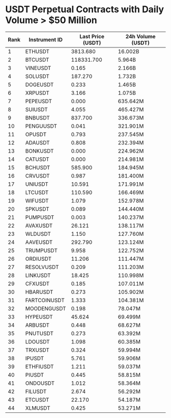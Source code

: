 # USDT Perpetual Contracts with Daily Volume > $50 Million

| Rank | Instrument ID | Last Price (USDT) | 24h Volume (USDT) |
|------|---------------|-------------------|-------------------|
| 1 | ETHUSDT | 3813.680 | 16.002B |
| 2 | BTCUSDT | 118331.700 | 5.964B |
| 3 | VINEUSDT | 0.165 | 2.166B |
| 4 | SOLUSDT | 187.270 | 1.732B |
| 5 | DOGEUSDT | 0.233 | 1.465B |
| 6 | XRPUSDT | 3.166 | 1.075B |
| 7 | PEPEUSDT | 0.000 | 635.642M |
| 8 | SUIUSDT | 4.055 | 465.427M |
| 9 | BNBUSDT | 837.700 | 336.673M |
| 10 | PENGUUSDT | 0.041 | 321.901M |
| 11 | OPUSDT | 0.793 | 237.545M |
| 12 | ADAUSDT | 0.808 | 232.394M |
| 13 | BONKUSDT | 0.000 | 224.962M |
| 14 | CATUSDT | 0.000 | 214.981M |
| 15 | BCHUSDT | 585.900 | 184.945M |
| 16 | CRVUSDT | 0.987 | 181.400M |
| 17 | UNIUSDT | 10.591 | 171.991M |
| 18 | LTCUSDT | 110.590 | 166.469M |
| 19 | WIFUSDT | 1.079 | 152.978M |
| 20 | SPKUSDT | 0.089 | 144.440M |
| 21 | PUMPUSDT | 0.003 | 140.237M |
| 22 | AVAXUSDT | 26.121 | 138.117M |
| 23 | WLDUSDT | 1.150 | 127.760M |
| 24 | AAVEUSDT | 292.790 | 123.124M |
| 25 | TRUMPUSDT | 9.958 | 122.752M |
| 26 | ORDIUSDT | 11.206 | 111.447M |
| 27 | RESOLVUSDT | 0.209 | 111.203M |
| 28 | LINKUSDT | 18.425 | 110.998M |
| 29 | CFXUSDT | 0.185 | 107.011M |
| 30 | HBARUSDT | 0.273 | 105.902M |
| 31 | FARTCOINUSDT | 1.333 | 104.381M |
| 32 | MOODENGUSDT | 0.198 | 78.047M |
| 33 | HYPEUSDT | 45.624 | 69.499M |
| 34 | ARBUSDT | 0.448 | 68.627M |
| 35 | PNUTUSDT | 0.273 | 63.392M |
| 36 | LDOUSDT | 1.098 | 60.385M |
| 37 | TRXUSDT | 0.324 | 59.994M |
| 38 | IPUSDT | 5.761 | 59.906M |
| 39 | ETHFIUSDT | 1.211 | 59.037M |
| 40 | PIUSDT | 0.445 | 58.815M |
| 41 | ONDOUSDT | 1.012 | 58.364M |
| 42 | FILUSDT | 2.674 | 56.292M |
| 43 | ETCUSDT | 22.170 | 54.187M |
| 44 | XLMUSDT | 0.425 | 53.271M |
